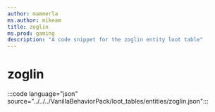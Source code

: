 ```yaml
---
author: mammerla
ms.author: mikeam
title: zoglin
ms.prod: gaming
description: "A code snippet for the zoglin entity loot table"
---
```


# zoglin

:::code language="json" source="../../../VanillaBehaviorPack/loot_tables/entities/zoglin.json":::

